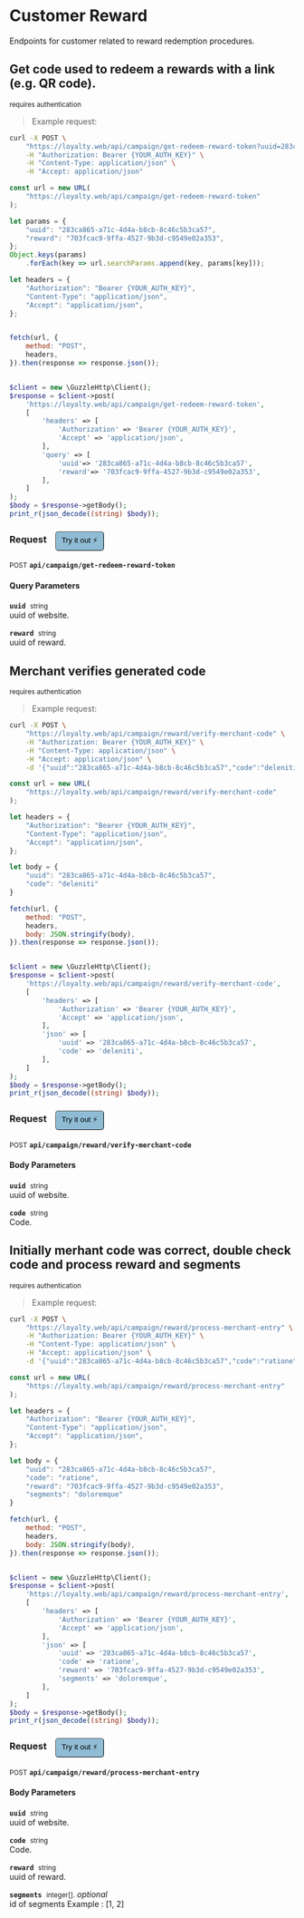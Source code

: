 # Customer Reward

Endpoints for customer related to reward redemption procedures.

## Get code used to redeem a rewards with a link (e.g. QR code).

<small class="badge badge-darkred">requires authentication</small>



> Example request:

```bash
curl -X POST \
    "https://loyalty.web/api/campaign/get-redeem-reward-token?uuid=283ca865-a71c-4d4a-b8cb-8c46c5b3ca57&reward=703fcac9-9ffa-4527-9b3d-c9549e02a353" \
    -H "Authorization: Bearer {YOUR_AUTH_KEY}" \
    -H "Content-Type: application/json" \
    -H "Accept: application/json"
```

```javascript
const url = new URL(
    "https://loyalty.web/api/campaign/get-redeem-reward-token"
);

let params = {
    "uuid": "283ca865-a71c-4d4a-b8cb-8c46c5b3ca57",
    "reward": "703fcac9-9ffa-4527-9b3d-c9549e02a353",
};
Object.keys(params)
    .forEach(key => url.searchParams.append(key, params[key]));

let headers = {
    "Authorization": "Bearer {YOUR_AUTH_KEY}",
    "Content-Type": "application/json",
    "Accept": "application/json",
};


fetch(url, {
    method: "POST",
    headers,
}).then(response => response.json());
```

```php

$client = new \GuzzleHttp\Client();
$response = $client->post(
    'https://loyalty.web/api/campaign/get-redeem-reward-token',
    [
        'headers' => [
            'Authorization' => 'Bearer {YOUR_AUTH_KEY}',
            'Accept' => 'application/json',
        ],
        'query' => [
            'uuid'=> '283ca865-a71c-4d4a-b8cb-8c46c5b3ca57',
            'reward'=> '703fcac9-9ffa-4527-9b3d-c9549e02a353',
        ],
    ]
);
$body = $response->getBody();
print_r(json_decode((string) $body));
```


<div id="execution-results-POSTapi-campaign-get-redeem-reward-token" hidden>
    <blockquote>Received response<span id="execution-response-status-POSTapi-campaign-get-redeem-reward-token"></span>:</blockquote>
    <pre class="json"><code id="execution-response-content-POSTapi-campaign-get-redeem-reward-token"></code></pre>
</div>
<div id="execution-error-POSTapi-campaign-get-redeem-reward-token" hidden>
    <blockquote>Request failed with error:</blockquote>
    <pre><code id="execution-error-message-POSTapi-campaign-get-redeem-reward-token"></code></pre>
</div>
<form id="form-POSTapi-campaign-get-redeem-reward-token" data-method="POST" data-path="api/campaign/get-redeem-reward-token" data-authed="1" data-hasfiles="0" data-headers='{"Authorization":"Bearer {YOUR_AUTH_KEY}","Content-Type":"application\/json","Accept":"application\/json"}' onsubmit="event.preventDefault(); executeTryOut('POSTapi-campaign-get-redeem-reward-token', this);">
<h3>
    Request&nbsp;&nbsp;&nbsp;
        <button type="button" style="background-color: #8fbcd4; padding: 5px 10px; border-radius: 5px; border-width: thin;" id="btn-tryout-POSTapi-campaign-get-redeem-reward-token" onclick="tryItOut('POSTapi-campaign-get-redeem-reward-token');">Try it out ⚡</button>
    <button type="button" style="background-color: #c97a7e; padding: 5px 10px; border-radius: 5px; border-width: thin;" id="btn-canceltryout-POSTapi-campaign-get-redeem-reward-token" onclick="cancelTryOut('POSTapi-campaign-get-redeem-reward-token');" hidden>Cancel</button>&nbsp;&nbsp;
    <button type="submit" style="background-color: #6ac174; padding: 5px 10px; border-radius: 5px; border-width: thin;" id="btn-executetryout-POSTapi-campaign-get-redeem-reward-token" hidden>Send Request 💥</button>
    </h3>
<p>
<small class="badge badge-black">POST</small>
 <b><code>api/campaign/get-redeem-reward-token</code></b>
</p>
<p>
<label id="auth-POSTapi-campaign-get-redeem-reward-token" hidden>Authorization header: <b><code>Bearer </code></b><input type="text" name="Authorization" data-prefix="Bearer " data-endpoint="POSTapi-campaign-get-redeem-reward-token" data-component="header"></label>
</p>
<h4 class="fancy-heading-panel"><b>Query Parameters</b></h4>
<p>
<b><code>uuid</code></b>&nbsp;&nbsp;<small>string</small>  &nbsp;
<input type="text" name="uuid" data-endpoint="POSTapi-campaign-get-redeem-reward-token" data-component="query" required  hidden>
<br>
uuid of website.
</p>
<p>
<b><code>reward</code></b>&nbsp;&nbsp;<small>string</small>  &nbsp;
<input type="text" name="reward" data-endpoint="POSTapi-campaign-get-redeem-reward-token" data-component="query" required  hidden>
<br>
uuid of reward.
</p>
</form>


## Merchant verifies generated code

<small class="badge badge-darkred">requires authentication</small>



> Example request:

```bash
curl -X POST \
    "https://loyalty.web/api/campaign/reward/verify-merchant-code" \
    -H "Authorization: Bearer {YOUR_AUTH_KEY}" \
    -H "Content-Type: application/json" \
    -H "Accept: application/json" \
    -d '{"uuid":"283ca865-a71c-4d4a-b8cb-8c46c5b3ca57","code":"deleniti"}'

```

```javascript
const url = new URL(
    "https://loyalty.web/api/campaign/reward/verify-merchant-code"
);

let headers = {
    "Authorization": "Bearer {YOUR_AUTH_KEY}",
    "Content-Type": "application/json",
    "Accept": "application/json",
};

let body = {
    "uuid": "283ca865-a71c-4d4a-b8cb-8c46c5b3ca57",
    "code": "deleniti"
}

fetch(url, {
    method: "POST",
    headers,
    body: JSON.stringify(body),
}).then(response => response.json());
```

```php

$client = new \GuzzleHttp\Client();
$response = $client->post(
    'https://loyalty.web/api/campaign/reward/verify-merchant-code',
    [
        'headers' => [
            'Authorization' => 'Bearer {YOUR_AUTH_KEY}',
            'Accept' => 'application/json',
        ],
        'json' => [
            'uuid' => '283ca865-a71c-4d4a-b8cb-8c46c5b3ca57',
            'code' => 'deleniti',
        ],
    ]
);
$body = $response->getBody();
print_r(json_decode((string) $body));
```


<div id="execution-results-POSTapi-campaign-reward-verify-merchant-code" hidden>
    <blockquote>Received response<span id="execution-response-status-POSTapi-campaign-reward-verify-merchant-code"></span>:</blockquote>
    <pre class="json"><code id="execution-response-content-POSTapi-campaign-reward-verify-merchant-code"></code></pre>
</div>
<div id="execution-error-POSTapi-campaign-reward-verify-merchant-code" hidden>
    <blockquote>Request failed with error:</blockquote>
    <pre><code id="execution-error-message-POSTapi-campaign-reward-verify-merchant-code"></code></pre>
</div>
<form id="form-POSTapi-campaign-reward-verify-merchant-code" data-method="POST" data-path="api/campaign/reward/verify-merchant-code" data-authed="1" data-hasfiles="0" data-headers='{"Authorization":"Bearer {YOUR_AUTH_KEY}","Content-Type":"application\/json","Accept":"application\/json"}' onsubmit="event.preventDefault(); executeTryOut('POSTapi-campaign-reward-verify-merchant-code', this);">
<h3>
    Request&nbsp;&nbsp;&nbsp;
        <button type="button" style="background-color: #8fbcd4; padding: 5px 10px; border-radius: 5px; border-width: thin;" id="btn-tryout-POSTapi-campaign-reward-verify-merchant-code" onclick="tryItOut('POSTapi-campaign-reward-verify-merchant-code');">Try it out ⚡</button>
    <button type="button" style="background-color: #c97a7e; padding: 5px 10px; border-radius: 5px; border-width: thin;" id="btn-canceltryout-POSTapi-campaign-reward-verify-merchant-code" onclick="cancelTryOut('POSTapi-campaign-reward-verify-merchant-code');" hidden>Cancel</button>&nbsp;&nbsp;
    <button type="submit" style="background-color: #6ac174; padding: 5px 10px; border-radius: 5px; border-width: thin;" id="btn-executetryout-POSTapi-campaign-reward-verify-merchant-code" hidden>Send Request 💥</button>
    </h3>
<p>
<small class="badge badge-black">POST</small>
 <b><code>api/campaign/reward/verify-merchant-code</code></b>
</p>
<p>
<label id="auth-POSTapi-campaign-reward-verify-merchant-code" hidden>Authorization header: <b><code>Bearer </code></b><input type="text" name="Authorization" data-prefix="Bearer " data-endpoint="POSTapi-campaign-reward-verify-merchant-code" data-component="header"></label>
</p>
<h4 class="fancy-heading-panel"><b>Body Parameters</b></h4>
<p>
<b><code>uuid</code></b>&nbsp;&nbsp;<small>string</small>  &nbsp;
<input type="text" name="uuid" data-endpoint="POSTapi-campaign-reward-verify-merchant-code" data-component="body" required  hidden>
<br>
uuid of website.
</p>
<p>
<b><code>code</code></b>&nbsp;&nbsp;<small>string</small>  &nbsp;
<input type="text" name="code" data-endpoint="POSTapi-campaign-reward-verify-merchant-code" data-component="body" required  hidden>
<br>
Code.
</p>

</form>


## Initially merhant code was correct, double check code and process reward and segments

<small class="badge badge-darkred">requires authentication</small>



> Example request:

```bash
curl -X POST \
    "https://loyalty.web/api/campaign/reward/process-merchant-entry" \
    -H "Authorization: Bearer {YOUR_AUTH_KEY}" \
    -H "Content-Type: application/json" \
    -H "Accept: application/json" \
    -d '{"uuid":"283ca865-a71c-4d4a-b8cb-8c46c5b3ca57","code":"ratione","reward":"703fcac9-9ffa-4527-9b3d-c9549e02a353","segments":"doloremque"}'

```

```javascript
const url = new URL(
    "https://loyalty.web/api/campaign/reward/process-merchant-entry"
);

let headers = {
    "Authorization": "Bearer {YOUR_AUTH_KEY}",
    "Content-Type": "application/json",
    "Accept": "application/json",
};

let body = {
    "uuid": "283ca865-a71c-4d4a-b8cb-8c46c5b3ca57",
    "code": "ratione",
    "reward": "703fcac9-9ffa-4527-9b3d-c9549e02a353",
    "segments": "doloremque"
}

fetch(url, {
    method: "POST",
    headers,
    body: JSON.stringify(body),
}).then(response => response.json());
```

```php

$client = new \GuzzleHttp\Client();
$response = $client->post(
    'https://loyalty.web/api/campaign/reward/process-merchant-entry',
    [
        'headers' => [
            'Authorization' => 'Bearer {YOUR_AUTH_KEY}',
            'Accept' => 'application/json',
        ],
        'json' => [
            'uuid' => '283ca865-a71c-4d4a-b8cb-8c46c5b3ca57',
            'code' => 'ratione',
            'reward' => '703fcac9-9ffa-4527-9b3d-c9549e02a353',
            'segments' => 'doloremque',
        ],
    ]
);
$body = $response->getBody();
print_r(json_decode((string) $body));
```


<div id="execution-results-POSTapi-campaign-reward-process-merchant-entry" hidden>
    <blockquote>Received response<span id="execution-response-status-POSTapi-campaign-reward-process-merchant-entry"></span>:</blockquote>
    <pre class="json"><code id="execution-response-content-POSTapi-campaign-reward-process-merchant-entry"></code></pre>
</div>
<div id="execution-error-POSTapi-campaign-reward-process-merchant-entry" hidden>
    <blockquote>Request failed with error:</blockquote>
    <pre><code id="execution-error-message-POSTapi-campaign-reward-process-merchant-entry"></code></pre>
</div>
<form id="form-POSTapi-campaign-reward-process-merchant-entry" data-method="POST" data-path="api/campaign/reward/process-merchant-entry" data-authed="1" data-hasfiles="0" data-headers='{"Authorization":"Bearer {YOUR_AUTH_KEY}","Content-Type":"application\/json","Accept":"application\/json"}' onsubmit="event.preventDefault(); executeTryOut('POSTapi-campaign-reward-process-merchant-entry', this);">
<h3>
    Request&nbsp;&nbsp;&nbsp;
        <button type="button" style="background-color: #8fbcd4; padding: 5px 10px; border-radius: 5px; border-width: thin;" id="btn-tryout-POSTapi-campaign-reward-process-merchant-entry" onclick="tryItOut('POSTapi-campaign-reward-process-merchant-entry');">Try it out ⚡</button>
    <button type="button" style="background-color: #c97a7e; padding: 5px 10px; border-radius: 5px; border-width: thin;" id="btn-canceltryout-POSTapi-campaign-reward-process-merchant-entry" onclick="cancelTryOut('POSTapi-campaign-reward-process-merchant-entry');" hidden>Cancel</button>&nbsp;&nbsp;
    <button type="submit" style="background-color: #6ac174; padding: 5px 10px; border-radius: 5px; border-width: thin;" id="btn-executetryout-POSTapi-campaign-reward-process-merchant-entry" hidden>Send Request 💥</button>
    </h3>
<p>
<small class="badge badge-black">POST</small>
 <b><code>api/campaign/reward/process-merchant-entry</code></b>
</p>
<p>
<label id="auth-POSTapi-campaign-reward-process-merchant-entry" hidden>Authorization header: <b><code>Bearer </code></b><input type="text" name="Authorization" data-prefix="Bearer " data-endpoint="POSTapi-campaign-reward-process-merchant-entry" data-component="header"></label>
</p>
<h4 class="fancy-heading-panel"><b>Body Parameters</b></h4>
<p>
<b><code>uuid</code></b>&nbsp;&nbsp;<small>string</small>  &nbsp;
<input type="text" name="uuid" data-endpoint="POSTapi-campaign-reward-process-merchant-entry" data-component="body" required  hidden>
<br>
uuid of website.
</p>
<p>
<b><code>code</code></b>&nbsp;&nbsp;<small>string</small>  &nbsp;
<input type="text" name="code" data-endpoint="POSTapi-campaign-reward-process-merchant-entry" data-component="body" required  hidden>
<br>
Code.
</p>
<p>
<b><code>reward</code></b>&nbsp;&nbsp;<small>string</small>  &nbsp;
<input type="text" name="reward" data-endpoint="POSTapi-campaign-reward-process-merchant-entry" data-component="body" required  hidden>
<br>
uuid of reward.
</p>
<p>
<b><code>segments</code></b>&nbsp;&nbsp;<small>integer[].</small>     <i>optional</i> &nbsp;
<input type="text" name="segments" data-endpoint="POSTapi-campaign-reward-process-merchant-entry" data-component="body"  hidden>
<br>
id of segments Example : [1, 2]
</p>

</form>



